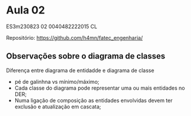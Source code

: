 # Aula 02

 ES3m230823 02 0040482222015 CL

 Repositório: https://github.com/h4mn/fatec_engenharia/

## Observações sobre o diagrama de classes

Diferença entre diagrama de entidadde e diagrama de classe
- pé de galinhna vs mínimo/máximo;
- Cada classe do diagrama pode representar uma ou mais entidades no DER;
- Numa ligação de composição as entidades envolvidas devem ter exclusão e atualização em cascata;